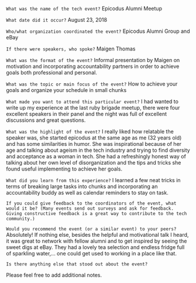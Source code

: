 `What was the name of the tech event?`
 Epicodus Alumni Meetup

`What date did it occur?`
August 23, 2018

`Who/what organization coordinated the event?`
Epicodus Alumni Group and eBay

`If there were speakers, who spoke?`
Maigen Thomas

`What was the format of the event?`
Informal presentation by Maigen on motivation and incorporating accountability partners in order to achieve goals both professional and personal.

`What was the topic or main focus of the event?`
How to achieve your goals and organize your schedule in small chunks

`What made you want to attend this particular event?`
I had wanted to write up my experience at the last ruby brigade meetup, there were four excellent speakers in their panel and the night was full of excellent discussions and great questions.

`What was the highlight of the event?`
I really liked how relatable the speaker was, she started epicodus at the same age as me (32 years old) and has some similarities in humor. She was inspirational because of her age and talking about ageism in the tech industry and trying to find diversity and acceptance as a woman in tech. She had a refreshingly honest way of talking about her own level of disorganization and the tips and tricks she found useful implementing to achieve her goals.

`What did you learn from this experience?`
I learned a few neat tricks in terms of breaking large tasks into chunks and incorporating an accountability buddy as well as calendar reminders to stay on task.

`If you could give feedback to the coordinators of the event, what would it be? (Many events send out surveys and ask for feedback. Giving constructive feedback is a great way to contribute to the tech community.)`

`Would you recommend the event (or a similar event) to your peers?`
Absolutely! If nothing else, besides the helpful and motivational talk I heard, it was great to network with fellow alumni and to get inspired by seeing the sweet digs at eBay. They had a lovely tea selection and endless fridge full of sparkling water,... one could get used to working in a place like that.

`Is there anything else that stood out about the event?`


Please feel free to add additional notes.
